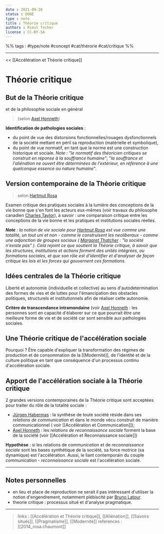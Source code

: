 ```yaml
---
date : 2021-09-28
status : DONE
type : note
title : Théorie critique
authors : Rieul Techer
license : CC-BY-SA
---
```


%% tags : #type/note #concept #cat/thérorie #cat/critique  %% 

---

<< [[Accélération et Théorie critique]]

Théorie critique
===

## But de la Théorie critique
et de la philosophie sociale en général 
> (selon [Axel Honneth](https://fr.wikipedia.org/wiki/Axel_Honneth))

**Identification de pathologies sociales** :
- du point de vue des distorsions fonctionnelles/rouages dysfonctionnels de la société mettant en péril sa reproduction (matérielle et symbolique),
- du point de vue normatif, en tant que la norme est une construction historique et sociale. *Note : "le normatif des théoricien critiques se construit en réponse à la souffrance humaine"*; "*la souffrance et l'aliénation ne ouvert être déterminées de l'extérieur, en référence à une quelconque essence ou nature humaine*".

## Version contemporaine de la Théorie critique
> selon [Hartmut Rosa](https://fr.wikipedia.org/wiki/Hartmut_Rosa)

Examen critique des pratiques sociales à la lumière des conceptions de la vie bonne que s'en font les acteurs eux-mêmes (voir travaux du philosophe canadien [Charles Taylor](https://fr.wikipedia.org/wiki/Charles_Taylor_(philosophe))), à savoir : une comparaison critique entre les conceptions de la vie bonne et les pratiques et institutions sociales réelles. 

***Note** : la notion de vie sociale pour [Hartmut Rosa](https://fr.wikipedia.org/wiki/Hartmut_Rosa) est vue comme une totalité, un tout uni et non - comme le construisent les neoliberaux - comme une adjonction de groupes sociaux ( [Margaret Thatcher](https://fr.wikipedia.org/wiki/Margaret_Thatcher) : "la société n'existe pas" ). Cela rejoint ce que soutient la Théorie critique, à savoir que les structures, institutions et actions forment des unités intégrées, ou formations sociales, et que son rôle est d'identifier et d'analyser de façon critique les lois et les forces qui gouvernent ces formations.*

## Idées centrales de la Théorie critique
Liberté et autonomie (individuelle et collective) au sens d'autodetermination des formes de vies et de luttes pour l'émancipation des obstacles politiques, structurels et institutionnels afin de réaliser cette autonomie. 

**Critère de transcendance intramondaine** (voir [Axel Honneth](https://fr.wikipedia.org/wiki/Axel_Honneth) : les personnes sont en capacité d'élaborer sur ce que pourrait être une meilleure forme de vie et de société car sont sensible aux pathologies sociales. 

## Une Théorie critique de l'accélération sociale

Pourquoi ? Être capable d'expliquer la transformation des régimes de production et de consommation de la [[Modernité]], de l'identité et de la culture politique en tant que conséquence d'un processus continu d'accélération sociale.

## Apport de l'accélération sociale à la Théorie critique

2 grandes versions contemporaines de la Théorie critique sont acceptées pour traiter du rôle de la totalité sociale :
- [Jürgen Habermas](https://fr.wikipedia.org/wiki/J%C3%BCrgen_Habermas) : la synthèse de toute société réside dans ses *relations de communication* et dans le monde vécu construit de manière communicationnel ( voir [[Accélération et Communication]]);
- [Axel Honneth](https://fr.wikipedia.org/wiki/Axel_Honneth) : les *relations de reconnaissance sociale* forment la base de la société (voir [[Accélération et Reconnaissance sociale]])

**Hypothèse** : si les relations de *communication* et de *reconnaissance sociale* sont les bases synthétique de la société, sa force motrice (sa dynamique) est l'accélération. Aussi, le liant contemporain du couple *communication* - *reconnaissance sociale*  est l'accélération sociale. 

---
## Notes personnelles
- en lieu et place de reproduction ne serait il pas intéressant d'utiliser la notion d'engendrement, notamment plébiscité par [Bruno Latour](https://fr.wikipedia.org/wiki/Bruno_Latour).
- theorie critique : processus situé et d'analyse pragmatique. 

---
> links : [[Accélération et Théorie critique]], [[Aliénation]], [[Savoirs situés]], [[Pragmatisme]], [[Modernité]]
> references :  [[2014_rosa.chaumont]]